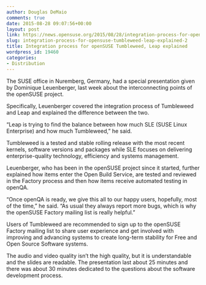 ```yaml
---
author: Douglas DeMaio
comments: true
date: 2015-08-28 09:07:56+00:00
layout: post
link: https://news.opensuse.org/2015/08/28/integration-process-for-opensuse-tumbleweed-leap-explained-2/
slug: integration-process-for-opensuse-tumbleweed-leap-explained-2
title: Integration process for openSUSE Tumbleweed, Leap explained
wordpress_id: 19460
categories:
- Distribution
---
```



The SUSE office in Nuremberg, Germany, had a special presentation given by Dominique Leuenberger, last week about the interconnecting points of the openSUSE project.

Specifically, Leuenberger covered the integration process of Tumbleweed and Leap and explained the difference between the two.

“Leap is trying to find the balance between how much SLE (SUSE Linux Enterprise) and how much Tumbleweed,” he said.

Tumbleweed is a tested and stable rolling release with the most recent kernels, software versions and packages while SLE focuses on delivering enterprise-quality technology, efficiency and systems management.<!-- more -->

Leuenberger, who has been in the openSUSE project since it started, further explained how items enter the Open Build Service, are tested and reviewed in the Factory process and then how items receive automated testing in openQA.

“Once openQA is ready, we give this all to our happy users, hopefully, most of the time,” he said. “As usual they always report more bugs, which is why the openSUSE Factory mailing list is really helpful.”

Users of Tumbleweed are recommended to sign up to the openSUSE Factory mailing list to share user experience and get involved with improving and advancing systems to create long-term stability for Free and Open Source Software systems.

The audio and video quality isn’t the high quality, but it is understandable and the slides are readable. The presentation last about 25 minutes and there was about 30 minutes dedicated to the questions about the software development process.
